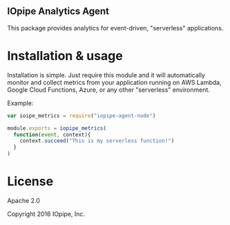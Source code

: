 IOpipe Analytics Agent
----------------------

This package provides analytics for event-driven, "serverless" applications.

# Installation & usage

Installation is simple. Just require this module and it will
automatically monitor and collect metrics from your application
running on AWS Lambda, Google Cloud Functions, Azure, or any
other "serverless" environment.

Example:

```javascript
var ioipe_metrics = require("iopipe-agent-node")

module.exports = iopipe_metrics(
  function(event, context){
    context.succeed("This is my serverless function!")
  }
)
```

# License

Apache 2.0

Copyright 2016 IOpipe, Inc.
